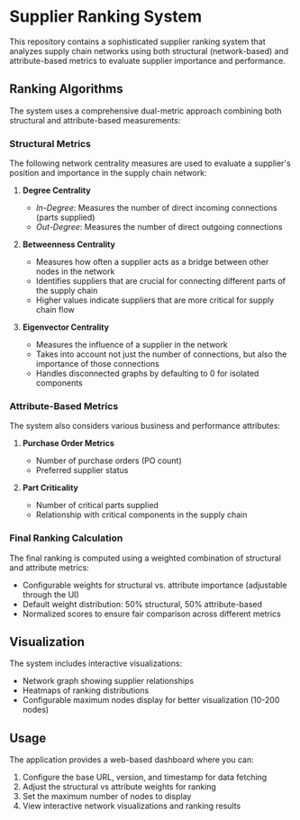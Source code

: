 # Supplier Ranking System

This repository contains a sophisticated supplier ranking system that analyzes supply chain networks using both structural (network-based) and attribute-based metrics to evaluate supplier importance and performance.

## Ranking Algorithms

The system uses a comprehensive dual-metric approach combining both structural and attribute-based measurements:

### Structural Metrics

The following network centrality measures are used to evaluate a supplier's position and importance in the supply chain network:

1. **Degree Centrality**
   - *In-Degree*: Measures the number of direct incoming connections (parts supplied)
   - *Out-Degree*: Measures the number of direct outgoing connections

2. **Betweenness Centrality**
   - Measures how often a supplier acts as a bridge between other nodes in the network
   - Identifies suppliers that are crucial for connecting different parts of the supply chain
   - Higher values indicate suppliers that are more critical for supply chain flow

3. **Eigenvector Centrality**
   - Measures the influence of a supplier in the network
   - Takes into account not just the number of connections, but also the importance of those connections
   - Handles disconnected graphs by defaulting to 0 for isolated components

### Attribute-Based Metrics

The system also considers various business and performance attributes:

1. **Purchase Order Metrics**
   - Number of purchase orders (PO count)
   - Preferred supplier status

2. **Part Criticality**
   - Number of critical parts supplied
   - Relationship with critical components in the supply chain

### Final Ranking Calculation

The final ranking is computed using a weighted combination of structural and attribute metrics:
- Configurable weights for structural vs. attribute importance (adjustable through the UI)
- Default weight distribution: 50% structural, 50% attribute-based
- Normalized scores to ensure fair comparison across different metrics

## Visualization

The system includes interactive visualizations:
- Network graph showing supplier relationships
- Heatmaps of ranking distributions
- Configurable maximum nodes display for better visualization (10-200 nodes)

## Usage

The application provides a web-based dashboard where you can:
1. Configure the base URL, version, and timestamp for data fetching
2. Adjust the structural vs attribute weights for ranking
3. Set the maximum number of nodes to display
4. View interactive network visualizations and ranking results
